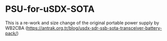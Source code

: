 # PSU-for-uSDX-SOTA

This is a re-work and size change of the original portable power supply by WB2CBA (https://antrak.org.tr/blog/usdx-sdr-ssb-sota-transceiver-battery-pack/)
